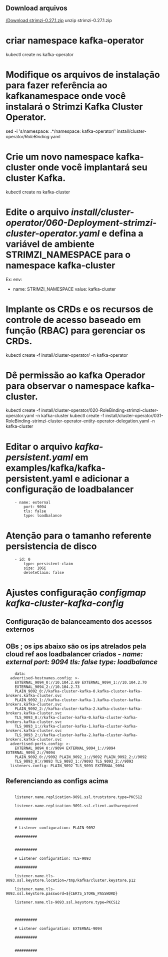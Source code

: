 ## Download arquivos 
[/Download strimzi-0.27.1.zip](https://github.com/strimzi/strimzi-kafka-operator/releases/download/0.27.1/strimzi-0.27.1.zip)
unzip strimzi-0.27.1.zip

# criar namespace kafka-operator
kubectl create ns kafka-operator

# Modifique os arquivos de instalação para fazer referência ao kafkanamespace onde você instalará o Strimzi Kafka Cluster Operator.
sed -i 's/namespace: .*/namespace: kafka-operator/' install/cluster-operator/*RoleBinding*.yaml

# Crie um novo namespace kafka-cluster onde você implantará seu cluster Kafka.
kubectl create ns kafka-cluster

# Edite o arquivo *install/cluster-operator/060-Deployment-strimzi-cluster-operator.yaml* e defina a variável de ambiente STRIMZI_NAMESPACE para o namespace kafka-cluster
Ex:
env:
- name: STRIMZI_NAMESPACE
  value: kafka-cluster

# Implante os CRDs e os recursos de controle de acesso baseado em função (RBAC) para gerenciar os CRDs.
kubectl create -f install/cluster-operator/ -n kafka-operator

# Dê permissão ao kafka Operador para observar o namespace kafka-cluster.
kubectl create -f install/cluster-operator/020-RoleBinding-strimzi-cluster-operator.yaml -n kafka-cluster
kubectl create -f install/cluster-operator/031-RoleBinding-strimzi-cluster-operator-entity-operator-delegation.yaml -n kafka-cluster

# Editar o arquivo *kafka-persistent.yaml* em examples/kafka/kafka-persistent.yaml e adicionar a configuração de loadbalancer
```
    - name: external
        port: 9094
        tls: false
        type: loadbalance
```
# Atenção para o tamanho referente persistencia de disco 
```
    - id: 0
        type: persistent-claim
        size: 10Gi 
        deleteClaim: false
```
# Ajustes configuração *configmap kafka-cluster-kafka-config*
## Configuração de balanceamento dos acessos externos 
## OBs ; os ips abaixo são os ips atrelados pela cloud ref aos loadbalancer criados *- name: external port: 9094 tls: false type: loadbalance*
```
    data:
  advertised-hostnames.config: >-
    EXTERNAL_9094_0://10.104.2.69 EXTERNAL_9094_1://10.104.2.70
    EXTERNAL_9094_2://10.104.2.73
    PLAIN_9092_0://kafka-cluster-kafka-0.kafka-cluster-kafka-brokers.kafka-cluster.svc
    PLAIN_9092_1://kafka-cluster-kafka-1.kafka-cluster-kafka-brokers.kafka-cluster.svc
    PLAIN_9092_2://kafka-cluster-kafka-2.kafka-cluster-kafka-brokers.kafka-cluster.svc
    TLS_9093_0://kafka-cluster-kafka-0.kafka-cluster-kafka-brokers.kafka-cluster.svc
    TLS_9093_1://kafka-cluster-kafka-1.kafka-cluster-kafka-brokers.kafka-cluster.svc
    TLS_9093_2://kafka-cluster-kafka-2.kafka-cluster-kafka-brokers.kafka-cluster.svc
  advertised-ports.config: >-
    EXTERNAL_9094_0://9094 EXTERNAL_9094_1://9094 EXTERNAL_9094_2://9094
    PLAIN_9092_0://9092 PLAIN_9092_1://9092 PLAIN_9092_2://9092
    TLS_9093_0://9093 TLS_9093_1://9093 TLS_9093_2://9093
  listeners.config: PLAIN_9092 TLS_9093 EXTERNAL_9094  
```    

## Referenciando as configs acima

```
    
    listener.name.replication-9091.ssl.truststore.type=PKCS12

    listener.name.replication-9091.ssl.client.auth=required


    ##########

    # Listener configuration: PLAIN-9092

    ##########


    ##########

    # Listener configuration: TLS-9093

    ##########

    listener.name.tls-9093.ssl.keystore.location=/tmp/kafka/cluster.keystore.p12

    listener.name.tls-9093.ssl.keystore.password=${CERTS_STORE_PASSWORD}

    listener.name.tls-9093.ssl.keystore.type=PKCS12



    ##########

    # Listener configuration: EXTERNAL-9094

    ##########


    ##########

```
    










